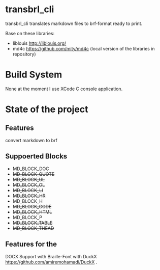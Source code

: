 # transbrl_cli
transbrl_cli translates markdown files to brf-format ready to print.

Base on these libraries:
- liblouis http://liblouis.org/
- md4c https://github.com/mity/md4c
(local version of the libraries in repository)

# Build System
None at the moment I use XCode C console application.

# State of the project
## Features
convert markdown to brf

## Suppoerted Blocks
- MD_BLOCK_DOC
- ~~MD_BLOCK_QUOTE~~
- ~~MD_BLOCK_UL~~
- ~~MD_BLOCK_OL~~
- ~~MD_BLOCK_LI~~
- ~~MD_BLOCK_HR~~
- MD_BLOCK_H
- ~~MD_BLOCK_CODE~~
- ~~MD_BLOCK_HTML~~
- MD_BLOCK_P
- ~~MD_BLOCK_TABLE~~
- ~~MD_BLOCK_THEAD~~

## Features for the 
DOCX Support with Braille-Font with DuckX https://github.com/amiremohamadi/DuckX .

